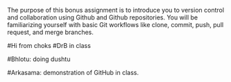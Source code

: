 The purpose of this bonus assignment is to introduce you to version control and collaboration using Github and Github repositories. You will be familiarizing yourself with basic Git workflows like clone, commit, push, pull request, and merge branches. 

#Hi from choks
#DrB in class

#Bhlotu: doing dushtu

#Arkasama: demonstration of GitHub in class. 


